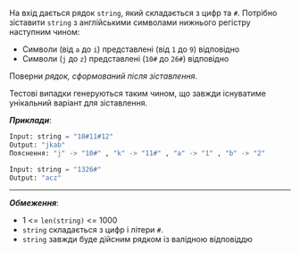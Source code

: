 На вхід дається рядок `string`, який складається з цифр та `#`. Потрібно зіставити `string` з англійськими символами нижнього регістру наступним чином:
- Символи (від `a` до `i`) представлені (від `1` до `9`) відповідно
- Символи (`j` до `z`) представлені (`10#` до `26#`) відповідно

Поверни _рядок, сформований після зіставлення_.

Тестові випадки генеруються таким чином, що завжди існуватиме унікальний варіант для зіставлення.

**_Приклади_**:
```python
Input: string = "10#11#12"
Output: "jkab"
Пояснення: "j" -> "10#" , "k" -> "11#" , "a" -> "1" , "b" -> "2"

Input: string = "1326#"
Output: "acz"
```
---
**_Обмеження_**:
- 1 <= `len(string)` <= 1000
- `string` складається з цифр і літери `#`.
- `string` завжди буде дійсним рядком із валідною відповіддю